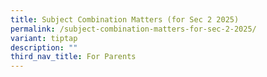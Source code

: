 ```yaml
---
title: Subject Combination Matters (for Sec 2 2025)
permalink: /subject-combination-matters-for-sec-2-2025/
variant: tiptap
description: ""
third_nav_title: For Parents
---
```

<p></p>